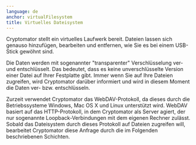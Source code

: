 ```yaml
---
language: de
anchor: virtualFilesystem
title: Virtuelles Dateisystem
---
```

<p class="lead">Cryptomator stellt ein virtuelles Laufwerk bereit. Dateien lassen sich genauso hinzufügen, bearbeiten und entfernen, wie Sie es bei einem USB-Stick gewöhnt sind.</p>

Die Daten werden mit sogenannter "transparenter" Verschlüsselung ver- und entschlüsselt. Das bedeutet, dass es keine unverschlüsselte Version einer Datei auf Ihrer Festplatte gibt. Immer wenn Sie auf Ihre Dateien zugreifen, wird Cryptomator darüber informiert und wird in diesem Moment die Daten ver- bzw. entschlüsseln.

Zurzeit verwendet Cryptomator das WebDAV-Protokoll, da dieses durch die Betriebssysteme Windows, Mac OS X und Linux unterstützt wird. WebDAV basiert auf das HTTP-Protokoll, in dem Cryptomator als Server agiert, der nur sogenannte Loopback-Verbindungen mit dem eigenen Rechner zulässt. Sobald das Dateisystem durch dieses Protokoll auf Dateien zugreifen will, bearbeitet Cryptomator diese Anfrage durch die im Folgenden beschriebenen Schichten.
